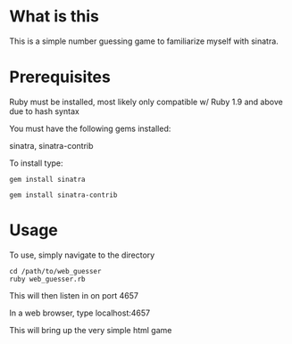 # What is this

<p> This is a simple number guessing game to familiarize myself with sinatra. </p>

# Prerequisites
<p> Ruby must be installed, most likely only compatible w/ Ruby 1.9 and above due to hash syntax </p>
<p> You must have the following gems installed: </p>
<p> sinatra, sinatra-contrib </p>
<p> To install type: </p>       

    gem install sinatra

    gem install sinatra-contrib

# Usage 
<p> To use, simply navigate to the directory </p>

    cd /path/to/web_guesser
    ruby web_guesser.rb
<p> This will then listen in on port 4657 </p>
<p> In a web browser, type localhost:4657 </p>
<p> This will bring up the very simple html game </p>
